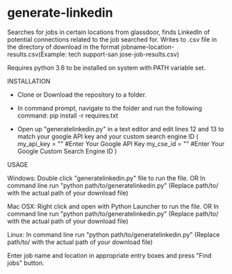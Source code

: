 # generate-linkedin
Searches for jobs in certain locations from glassdoor, finds LinkedIn of potential connections related to the job searched for.
Writes to .csv file in the directory of download in the format jobname-location-results.csv(Example: tech support-san jose-job-results.csv)

Requires python 3.6 to be installed on system with PATH variable set.

INSTALLATION

* Clone or Download the repository to a folder.

* In command prompt, navigate to the folder and run the following command:
    pip install -r requires.txt
    
* Open up "generatelinkedin.py" in a text editor and edit lines 12 and 13 to match your google API key and your custom search engine ID
(
    my_api_key = "" #Enter Your Google API Key
    my_cse_id = ""  #Enter Your Google Custom Search Engine ID
)


USAGE 

Windows: Double click "generatelinkedin.py" file to run the file.
            OR
        In command line run "python path/to/generatelinkedin.py" (Replace path/to/ with the actual path of your download file)

Mac OSX: Right click and open with Python Launcher to run the file.
           OR
        In command line run "python path/to/generatelinkedin.py" (Replace path/to/ with the actual path of your download file)

Linux: In command line run "python path/to/generatelinkedin.py" (Replace path/to/ with the actual path of your download file)

Enter job name and location in appropriate entry boxes and press "Find jobs" button.

